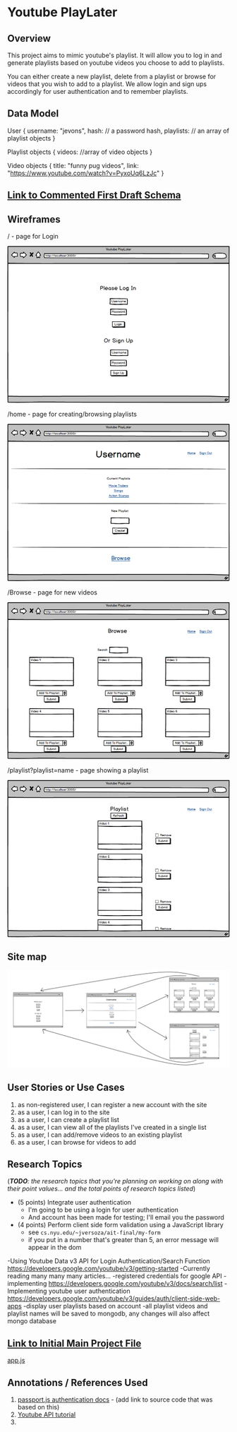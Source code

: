 
# Youtube PlayLater 

## Overview

This project aims to mimic youtube's playlist. It will allow you to log in and generate playlists based on youtube videos you choose to add to playlists. 

You can either create a new playlist, delete from a playlist or browse for videos that you wish to add to a playlist. We allow login and sign ups accordingly for user authentication and to remember playlists. 


## Data Model

User {
  username: "jevons",
  hash: // a password hash,
  playlists: // an array of playlist objects
}


Playlist objects {
  videos: //array of video objects
}
  
Video objects {
  title: "funny pug videos",
  link: "https://www.youtube.com/watch?v=PyxoUq6LzJc"
}


## [Link to Commented First Draft Schema](db.js) 

## Wireframes

/ - page for Login

![list create](documentation/Login.png)

/home - page for creating/browsing playlists

![list](documentation/Home.png)

/Browse - page for new videos

![list](documentation/Browse.png)

/playlist?playlist=name - page showing a playlist

![list](documentation/PlaylistView.png)


## Site map

![list](documentation/sitemap.png)

## User Stories or Use Cases

1. as non-registered user, I can register a new account with the site
2. as a user, I can log in to the site
3. as a user, I can create a playlist list
4. as a user, I can view all of the playlists I've created in a single list
5. as a user, I can add/remove videos to an existing playlist
6. as a user, I can browse for videos to add

## Research Topics

(___TODO__: the research topics that you're planning on working on along with their point values... and the total points of research topics listed_)

* (5 points) Integrate user authentication
    * I'm going to be using a login for user authentication
    * And account has been made for testing; I'll email you the password
* (4 points) Perform client side form validation using a JavaScript library
    * see <code>cs.nyu.edu/~jversoza/ait-final/my-form</code>
    * if you put in a number that's greater than 5, an error message will appear in the dom

-Using Youtube Data v3 API for Login Authentication/Search Function https://developers.google.com/youtube/v3/getting-started
  -Currently reading many many many articles...
  -registered credentials for google API
  -implementing https://developers.google.com/youtube/v3/docs/search/list
  -Implementing youtube user authentication https://developers.google.com/youtube/v3/guides/auth/client-side-web-apps
  -display user playlists based on account
  -all playlist videos and playlist names will be saved to mongodb, any changes will also affect mongo database


## [Link to Initial Main Project File](app.js) 

[app.js](https://github.com/nyu-csci-ua-0480-007-fall-2017/jw4106-final-project/blob/master/app.js)

## Annotations / References Used

1. [passport.js authentication docs](http://passportjs.org/docs) - (add link to source code that was based on this)
2. [Youtube API tutorial](https://www.youtube.com/watch?v=-vH2eZAM30s)
3. 